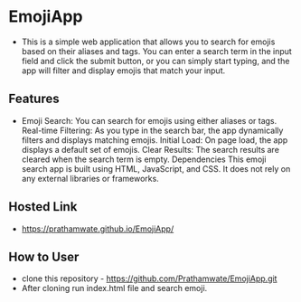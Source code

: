 # EmojiApp
- This is a simple web application that allows you to search for emojis based on their aliases and tags. You can enter a search term in the input field and click the submit button, or you can simply start typing, and the app will filter and display emojis that match your input.

## Features
   * Emoji Search: You can search for emojis using either aliases or tags.
Real-time Filtering: As you type in the search bar, the app dynamically filters and displays matching emojis.
Initial Load: On page load, the app displays a default set of emojis.
Clear Results: The search results are cleared when the search term is empty.
Dependencies
This emoji search app is built using HTML, JavaScript, and CSS. It does not rely on any external libraries or frameworks.

## Hosted Link
- https://prathamwate.github.io/EmojiApp/

## How to User 
- clone this repository - https://github.com/Prathamwate/EmojiApp.git
- After cloning run index.html file and search emoji.
 
